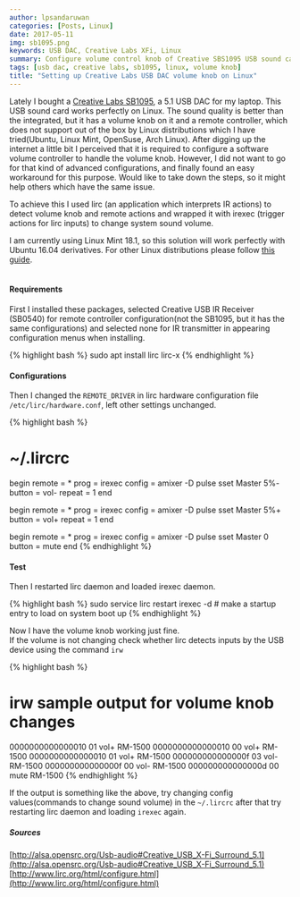 ```yaml
---
author: lpsandaruwan
categories: [Posts, Linux]
date: 2017-05-11
img: sb1095.png
keywords: USB DAC, Creative Labs XFi, Linux
summary: Configure volume control knob of Creative SBS1095 USB sound card to adjust volume in Linux.
tags: [usb dac, creative labs, sb1095, linux, volume knob]
title: "Setting up Creative Labs USB DAC volume knob on Linux"
---
```


Lately I bought a [Creative Labs SB1095](http://us.creative.com/p/sound-blaster/sound-blaster-x-fi-surround-5-1-pro), a 5.1 USB DAC for my laptop.
This USB sound card works perfectly on Linux.
The sound quality is better than the integrated,
but it has a volume knob on it and a remote controller,
which does not support out of the box by Linux distributions which I have tried(Ubuntu, Linux Mint, OpenSuse, Arch Linux).
After digging up the internet a little bit I perceived that it is required to configure a software volume controller to handle the volume knob.
However, I did not want to go for that kind of advanced configurations, and finally found an easy workaround for this purpose. Would like to take down the steps,
so it might help others which have the same issue.

To achieve this I used lirc (an application which interprets IR actions) to detect volume knob and remote actions and wrapped it with irexec (trigger actions for lirc inputs) to change system sound volume.

I am currently using Linux Mint 18.1, so this solution will work perfectly with Ubuntu 16.04 derivatives.
For other Linux distributions please follow [this guide](https://sites.google.com/site/klaasdc/runeaudio-creative-xfi-5-1-usb).
<br><br>

#### Requirements
First I installed these packages, selected Creative USB IR Receiver (SB0540) for remote controller configuration(not the SB1095,
but it has the same configurations) and selected none for IR transmitter in appearing configuration menus when installing.

{% highlight bash %}
sudo apt install lirc lirc-x
{% endhighlight %}
<br>

#### Configurations
Then I changed the `REMOTE_DRIVER` in lirc hardware configuration file `/etc/lirc/hardware.conf`, left other settings unchanged.

{% highlight bash %}
# ~/.lircrc
begin
 remote = *
 prog = irexec
 config = amixer -D pulse sset Master 5%-
 button = vol-
 repeat = 1
end

begin
 remote = *
 prog = irexec
 config = amixer -D pulse sset Master 5%+
 button = vol+
 repeat = 1
end

begin
 remote = *
 prog = irexec
 config = amixer -D pulse sset Master 0
 button = mute
end
{% endhighlight %}
<br>

#### Test
Then I restarted lirc daemon and loaded irexec daemon.

{% highlight bash %}
sudo service lirc restart
irexec -d # make a startup entry to load on system boot up
{% endhighlight %}

Now I have the volume knob working just fine.
<br>If the volume is not changing check whether lirc detects inputs by the USB device using the command `irw`

{% highlight bash %}
# irw sample output for volume knob changes
0000000000000010 01 vol+ RM-1500
0000000000000010 00 vol+ RM-1500
0000000000000010 01 vol+ RM-1500
000000000000000f 03 vol- RM-1500
000000000000000f 00 vol- RM-1500
000000000000000d 00 mute RM-1500
{% endhighlight %}

If the output is something like the above, try changing config values(commands to change sound volume) in the `~/.lircrc` after that try restarting lirc daemon and loading `irexec` again.
<br>

##### Sources
[http://alsa.opensrc.org/Usb-audio#Creative_USB_X-Fi_Surround_5.1](http://alsa.opensrc.org/Usb-audio#Creative_USB_X-Fi_Surround_5.1)
<br>[http://www.lirc.org/html/configure.html](http://www.lirc.org/html/configure.html)
<br><br><br>
